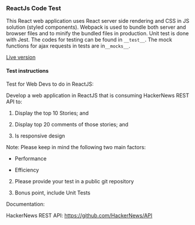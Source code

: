 ### ReactJs Code Test

This React web application uses React server side rendering and CSS in JS solution (styled components). 
Webpack is used to bundle both server and browser files and to minify the bundled files in production.
Unit test is done with Jest. The codes for testing can be found in `__test__`. The mock functions for ajax requests in tests are in`__mocks__`.

[Live version](https://hackernews-watch.glitch.me/)
#### Test instructions
Test for Web Devs to do in ReactJS:

Develop a web application in ReactJS that is consuming HackerNews REST API to:

1. Display the top 10 Stories; and

2. Display top 20 comments of those stories; and

3. Is responsive design

Note: Please keep in mind the following two main factors:

* Performance

* Efficiency

2. Please provide your test in a public git repository

3. Bonus point, include Unit Tests

Documentation:

HackerNews REST API: https://github.com/HackerNews/API
